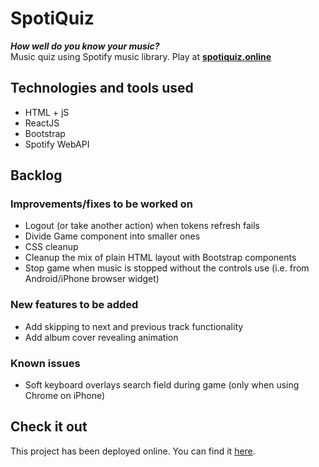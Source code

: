 # SpotiQuiz
***How well do you know your music?***\
Music quiz using Spotify music library. Play at **[spotiquiz.online](https://spotiquiz.online/)**

## Technologies and tools used
- HTML + jS
- ReactJS
- Bootstrap
- Spotify WebAPI

## Backlog
### Improvements/fixes to be worked on
- Logout (or take another action) when tokens refresh fails
- Divide Game component into smaller ones
- CSS cleanup
- Cleanup the mix of plain HTML layout with Bootstrap components
- Stop game when music is stopped without the controls use (i.e. from Android/iPhone browser widget)

### New features to be added
- Add skipping to next and previous track functionality
- Add album cover revealing animation

### Known issues
- Soft keyboard overlays search field during game (only when using Chrome on iPhone)

## Check it out
This project has been deployed online. You can find it [here](https://spotiquiz.online/).